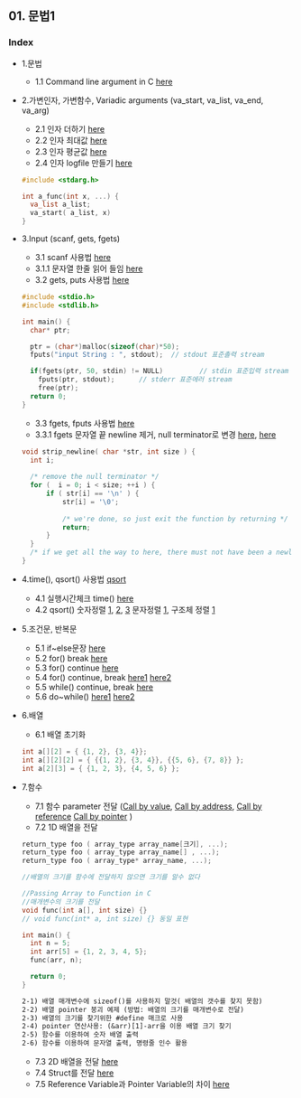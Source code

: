 ## 01. 문법1
### Index
* 1.문법
  *   1.1 Command line argument in C [here](https://github.com/csbyun-data/C-Programming/blob/main/chap01/CommandLineArgument.c)

* 2.가변인자, 가변함수, Variadic arguments (va_start, va_list, va_end, va_arg) 
  *   2.1 인자 더하기 [here](https://github.com/csbyun-data/C-Programming/blob/main/chap01/VariableArgument_Add.c) 
  *   2.2 인자 최대값 [here](https://github.com/csbyun-data/C-Programming/blob/main/chap01/VariableArgument_Max.c) 
  *   2.3 인자 평균값 [here](https://github.com/csbyun-data/C-Programming/blob/main/chap01/VariableArgument_Average.c)
  *   2.4 인자 logfile 만들기 [here](https://github.com/csbyun-data/C-Programming/blob/main/chap01/VariableArgument_Log.c) 
  ```c
  #include <stdarg.h>
  
  int a_func(int x, ...) {
    va_list a_list;
    va_start( a_list, x)
  }
  ```
  
* 3.Input (scanf, gets, fgets)
  *   3.1 scanf 사용법 [here](https://github.com/csbyun-data/C-Programming/blob/main/chap01/Input_Scanf.c)
  *   3.1.1 문자열 한줄 읽어 들임 [here](https://github.com/csbyun-data/C-Programming/blob/main/chap01/Input_fgets.c)
  *   3.2 gets, puts 사용법 [here](https://github.com/csbyun-data/C-Programming/blob/main/chap01/Input_gets1.c)
  ```c
  #include <stdio.h>
  #include <stdlib.h>

  int main() {
    char* ptr;

    ptr = (char*)malloc(sizeof(char)*50);
    fputs("input String : ", stdout);  // stdout 표준촐력 stream 

    if(fgets(ptr, 50, stdin) != NULL)         // stdin 표준입력 stream 
      fputs(ptr, stdout);      // stderr 표준에러 stream
	  free(ptr);
    return 0;
  }
  ```    
  *   3.3 fgets, fputs 사용법 [here](https://github.com/csbyun-data/C-Programming/blob/main/chap01/Input_fgets1.c)
  *   3.3.1 fgets 문자열 끝 newline 제거, null terminator로 변경 [here](https://github.com/csbyun-data/C-Programming/blob/main/chap01/Input_fgets2.c), [here](https://github.com/csbyun-data/C-Programming/blob/main/chap01/Input_fgets3.c)
  ```c
  void strip_newline( char *str, int size ) {
    int i;
 
    /* remove the null terminator */
    for (  i = 0; i < size; ++i ) {
        if ( str[i] == '\n' ) {
            str[i] = '\0';
 
            /* we're done, so just exit the function by returning */
            return;   
        }
    }
    /* if we get all the way to here, there must not have been a newline! */
  }
  ```

* 4.time(), qsort() 사용법 [qsort]()
  *   4.1 실행시간체크 time() [here](https://github.com/csbyun-data/C-Programming/blob/main/chap01/Running_time.c)
  *   4.2 qsort() 숫자정렬 [1](https://github.com/csbyun-data/C-Programming/blob/main/chap01/QSort/qsort_num1.c), [2](https://github.com/csbyun-data/C-Programming/blob/main/chap01/QSort/qsort_num2.c), [3](https://github.com/csbyun-data/C-Programming/blob/main/chap01/QSort/qsort_num3.c) 문자정렬 [1](https://github.com/csbyun-data/C-Programming/blob/main/chap01/QSort/qsort_word1.c), 구조체 정렬 [1](https://github.com/csbyun-data/C-Programming/blob/main/chap01/QSort/qsort_struct1.c)

* 5.조건문, 반복문
  *   5.1 if~else문장 [here](https://github.com/csbyun-data/C-Programming/blob/main/chap01/Flow/Flow_control1.c)
  *   5.2 for() break [here](https://github.com/csbyun-data/C-Programming/blob/main/chap01/Flow/Flow_control2.c)
  *   5.3 for() continue [here](https://github.com/csbyun-data/C-Programming/blob/main/chap01/Flow/Flow_control3.c)
  *   5.4 for() continue, break [here1](https://github.com/csbyun-data/C-Programming/blob/main/chap01/Flow/Flow_control7.c) [here2](https://github.com/csbyun-data/C-Programming/blob/main/chap01/Flow/Flow_control8.c)
  *   5.5 while() continue, break [here](https://github.com/csbyun-data/C-Programming/blob/main/chap01/Flow/Flow_control4.c)
  *   5.6 do~while() [here1](https://github.com/csbyun-data/C-Programming/blob/main/chap01/Flow/Flow_control5.c) [here2](https://github.com/csbyun-data/C-Programming/blob/main/chap01/Flow/Flow_control6.c)

* 6.배열
  *   6.1 배열 초기화
  ```c
  int a[][2] = { {1, 2}, {3, 4}};
  int a[][2][2] = { {{1, 2}, {3, 4}}, {{5, 6}, {7, 8}} };
  int a[2][3] = { {1, 2, 3}, {4, 5, 6} };
  ```
* 7.함수
  *  7.1 함수 parameter 전달 ([Call by value](https://github.com/csbyun-data/C-Programming/blob/main/chap01/Function/Call_by_value1.c), [Call by address](https://github.com/csbyun-data/C-Programming/blob/main/chap01/Function/Call_by_address1.c), [Call by reference](https://github.com/csbyun-data/C-Programming/blob/main/chap01/Function/Call_by_reference1.c) [Call by pointer](https://github.com/csbyun-data/C-Programming/blob/main/chap01/Function/Call_by_pointer1.c) )
  *  7.2 1D 배열을 전달 
  ```c
  return_type foo ( array_type array_name[크기], ...);
  return_type foo ( array_type array_name[] , ...);
  return_type foo ( array_type* array_name, ...);

  //배열의 크기를 함수에 전달하지 않으면 크기를 알수 없다

  //Passing Array to Function in C
  //매개변수의 크기를 전달
  void func(int a[], int size) {}
  // void func(int* a, int size) {} 동일 표현

  int main() {
    int n = 5;
    int arr[5] = {1, 2, 3, 4, 5};
    func(arr, n);

    return 0;
  }
  ```
  ```txt
  2-1) 배열 매개변수에 sizeof()를 사용하지 말것( 배열의 갯수를 찾지 못함)
  2-2) 배열 pointer 붕괴 예제 (방법: 배열의 크기를 매개변수로 전달)
  2-3) 배열의 크기를 찾기위한 #define 매크로 사용
  2-4) pointer 연산사용: (&arr)[1]-arr을 이용 배열 크기 찾기
  2-5) 함수를 이용하여 숫자 배열 출력
  2-6) 함수를 이용하여 문자열 출력, 명령줄 인수 활용
  ```
  *  7.3 2D 배열을 전달 [here]()
  *  7.4 Struct를 전달 [here]()
  *  7.5 Reference Variable과 Pointer Variable의 차이 [here]()
